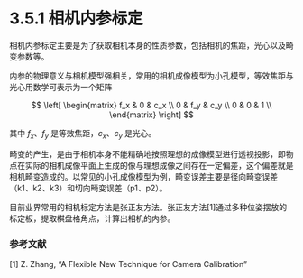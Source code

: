 # 3.5.1 相机内参标定

相机内参标定主要是为了获取相机本身的性质参数，包括相机的焦距，光心以及畸变参数等。

内参的物理意义与相机模型强相关，常用的相机成像模型为小孔模型，等效焦距与光心用数学可表示为一个矩阵

$$ 
\left[
\begin{matrix}
f_x & 0 & c_x \\
0 & f_y & c_y \\
0 & 0 & 1 \\
\end{matrix}
\right]
$$

其中 ${f_x}$、${f_y}$ 是等效焦距，${c_x}$、${c_y}$ 是光心。

畸变的产生，是由于相机本身不能精确地按照理想的成像模型进行透视投影，即物点在实际的相机成像平面上生成的像与理想成像之间存在一定偏差，这个偏差就是相机畸变造成的。以常见的小孔成像模型为例，畸变误差主要是径向畸变误差（k1、k2、k3）和切向畸变误差（p1、p2）。

目前业界常用的相机标定方法是张正友方法。张正友方法[1]通过多种位姿摆放的标定板，提取棋盘格角点，计算出相机的内参。

### 参考文献

[1] Z. Zhang, “A Flexible New Technique for Camera Calibration”